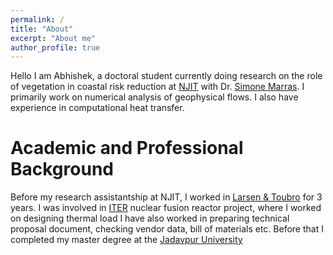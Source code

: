 ```yaml
---
permalink: /
title: "About"
excerpt: "About me"
author_profile: true
---
```


Hello I am Abhishek, a doctoral student currently doing research on the role of
vegetation in coastal risk reduction at [NJIT](https://njit.edu) with 
Dr. [Simone Marras](https://web.njit.edu/~smarras/). I primarily work on 
numerical analysis of geophysical flows. I also have experience in 
computational heat transfer. 

# Academic and Professional Background

Before my research assistantship at NJIT, I worked in [Larsen & Toubro](https://www.larsentoubro.com/) 
for 3 years. I was involved in [ITER](https://www.larsentoubro.com/) nuclear fusion 
reactor project, where I worked on designing thermal load I have also worked in preparing 
technical proposal document, checking vendor data, bill of materials etc.
Before that I completed my master degree  at the [Jadavpur University](http://www.jaduniv.edu.in/) 

